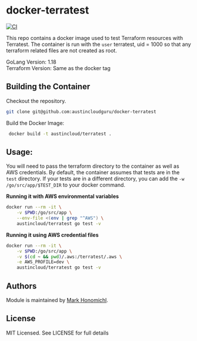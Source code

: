 # docker-terratest
[![CI](https://github.com/austincloudguru/docker-terratest/workflows/CI/badge.svg?event=push)](https://github.com/austincloudguru/docker-terratest/actions?query=workflow%3ACI)

This repo contains a docker image used to test Terraform resources with Terratest.  The container is run with the `user` terratest, uid = 1000 so that any terraform related files are not created as root.

GoLang Version: 1.18  
Terraform Version: Same as the docker tag

## Building the Container
Checkout the repository.
```bash
git clone git@github.com:austincloudguru/docker-terratest
```

Build the Docker Image:
```bash
 docker build -t austincloud/terratest .
```

## Usage:
You will need to pass the terraform directory to the container as well as AWS credentials. By default, the container assumes that tests are in the `test` directory.  If your tests are in a different directory, you can add the `-w /go/src/app/$TEST_DIR` to your docker command.

__Running it with AWS environmental variables__
```bash
docker run --rm -it \
    -v $PWD:/go/src/app \
    --env-file <(env | grep "^AWS") \
    austincloud/terratest go test -v
```

__Running it using AWS credential files__ 
```bash
docker run --rm -it \
    -v $PWD:/go/src/app \
    -v $(cd ~ && pwd)/.aws:/terratest/.aws \
    -e AWS_PROFILE=dev \
    austincloud/terratest go test -v
```


## Authors
Module is maintained by [Mark Honomichl](https://github.com/austincloudguru).

## License
MIT Licensed.  See LICENSE for full details
